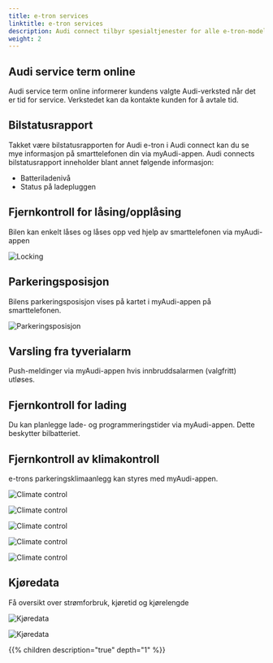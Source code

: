 ```yaml
---
title: e-tron services
linktitle: e-tron services
description: Audi connect tilbyr spesialtjenester for alle e-tron-modeller, som for eksempel hjelper deg med å administrere kjøretøystatusen på et øyeblikk, inkludert ladestatus og kjøretøyets kjøredata.
weight: 2
---
```


## Audi service term online

Audi service term online informerer kundens valgte Audi-verksted når det er tid for service. Verkstedet kan da kontakte kunden for å avtale tid.

## Bilstatusrapport

Takket være bilstatusrapporten for Audi e-tron i Audi connect kan du se mye informasjon på smarttelefonen din via myAudi-appen. Audi connects bilstatusrapport inneholder blant annet følgende informasjon:

- Batteriladenivå
- Status på ladepluggen

## Fjernkontroll for låsing/opplåsing

Bilen kan enkelt låses og låses opp ved hjelp av smarttelefonen via myAudi-appen

![Locking](locking.jpg "Du kan låse og låse opp bilen fra myAudi-appen")

## Parkeringsposisjon

Bilens parkeringsposisjon vises på kartet i myAudi-appen på smarttelefonen.

![Parkeringsposisjon](parkingposition.jpg "Parkeringsposisjon")

## Varsling fra tyverialarm

Push-meldinger via myAudi-appen hvis innbruddsalarmen (valgfritt) utløses.

## Fjernkontroll for lading

Du kan planlegge lade- og programmeringstider via myAudi-appen. Dette beskytter bilbatteriet.

## Fjernkontroll av klimakontroll

e-trons parkeringsklimaanlegg kan styres med myAudi-appen.

![Climate control](climatecontrol1.jpg "Du kan kontrollere temperatur, vindusvarme og komfortklima hvis tilgjengelig")

![Climate control](climatecontrol2.jpg "Du kan også stille inn en timer på klima")

![Climate control](climatecontrol3.jpg "Når den startet går den i 30 minutter")

![Climate control](climatecontrol4.jpg "Du har også en rask start fra bunnmenyen")

![Climate control](climatecontrol5.jpg "Hurtigstartalternativer")

## Kjøredata

Få oversikt over strømforbruk, kjøretid og kjørelengde

![Kjøredata](drivingdata.jpg "Kjøredata korttidsminne")

![Kjøredata](drivingdata2.jpg "Kjøredata langtidsminne")

{{% children description="true" depth="1" %}}
